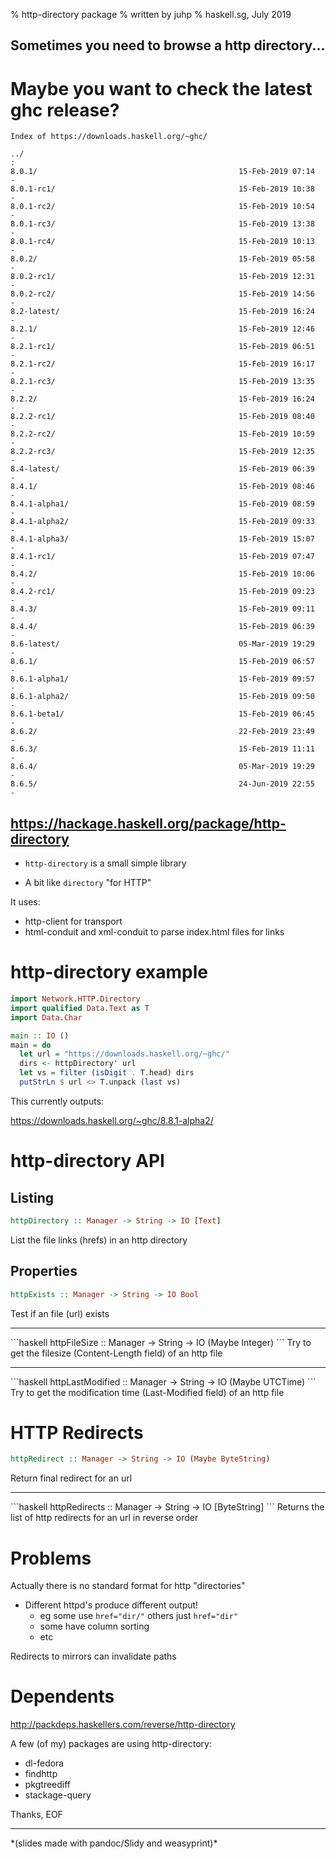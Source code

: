 % http-directory package
% written by juhp
% haskell.sg, July 2019

## Sometimes you need to browse a http directory...

# Maybe you want to check the latest ghc release?

```
Index of https://downloads.haskell.org/~ghc/

../
:
8.0.1/                                             15-Feb-2019 07:14                   -
8.0.1-rc1/                                         15-Feb-2019 10:38                   -
8.0.1-rc2/                                         15-Feb-2019 10:54                   -
8.0.1-rc3/                                         15-Feb-2019 13:38                   -
8.0.1-rc4/                                         15-Feb-2019 10:13                   -
8.0.2/                                             15-Feb-2019 05:58                   -
8.0.2-rc1/                                         15-Feb-2019 12:31                   -
8.0.2-rc2/                                         15-Feb-2019 14:56                   -
8.2-latest/                                        15-Feb-2019 16:24                   -
8.2.1/                                             15-Feb-2019 12:46                   -
8.2.1-rc1/                                         15-Feb-2019 06:51                   -
8.2.1-rc2/                                         15-Feb-2019 16:17                   -
8.2.1-rc3/                                         15-Feb-2019 13:35                   -
8.2.2/                                             15-Feb-2019 16:24                   -
8.2.2-rc1/                                         15-Feb-2019 08:40                   -
8.2.2-rc2/                                         15-Feb-2019 10:59                   -
8.2.2-rc3/                                         15-Feb-2019 12:35                   -
8.4-latest/                                        15-Feb-2019 06:39                   -
8.4.1/                                             15-Feb-2019 08:46                   -
8.4.1-alpha1/                                      15-Feb-2019 08:59                   -
8.4.1-alpha2/                                      15-Feb-2019 09:33                   -
8.4.1-alpha3/                                      15-Feb-2019 15:07                   -
8.4.1-rc1/                                         15-Feb-2019 07:47                   -
8.4.2/                                             15-Feb-2019 10:06                   -
8.4.2-rc1/                                         15-Feb-2019 09:23                   -
8.4.3/                                             15-Feb-2019 09:11                   -
8.4.4/                                             15-Feb-2019 06:39                   -
8.6-latest/                                        05-Mar-2019 19:29                   -
8.6.1/                                             15-Feb-2019 06:57                   -
8.6.1-alpha1/                                      15-Feb-2019 09:57                   -
8.6.1-alpha2/                                      15-Feb-2019 09:50                   -
8.6.1-beta1/                                       15-Feb-2019 06:45                   -
8.6.2/                                             22-Feb-2019 23:49                   -
8.6.3/                                             15-Feb-2019 11:11                   -
8.6.4/                                             05-Mar-2019 19:29                   -
8.6.5/                                             24-Jun-2019 22:55                   -
```

## <https://hackage.haskell.org/package/http-directory>

- `http-directory` is a small simple library

- A bit like `directory` "for HTTP"

It uses:

- http-client for transport
- html-conduit and xml-conduit to parse index.html files for links

# http-directory example

```haskell
import Network.HTTP.Directory
import qualified Data.Text as T
import Data.Char

main :: IO ()
main = do
  let url = "https://downloads.haskell.org/~ghc/"
  dirs <- httpDirectory' url
  let vs = filter (isDigit . T.head) dirs
  putStrLn $ url <> T.unpack (last vs)
```

This currently outputs:

<https://downloads.haskell.org/~ghc/8.8.1-alpha2/>

# http-directory API

## Listing

```haskell
httpDirectory :: Manager -> String -> IO [Text]
```
List the file links (hrefs) in an http directory

## Properties

```haskell
httpExists :: Manager -> String -> IO Bool
```
Test if an file (url) exists

<hr/>
```haskell
httpFileSize :: Manager -> String -> IO (Maybe Integer)
```
Try to get the filesize (Content-Length field) of an http file

<hr/>
```haskell
httpLastModified :: Manager -> String -> IO (Maybe UTCTime)
```
Try to get the modification time (Last-Modified field) of an http file

# HTTP Redirects
```haskell
httpRedirect :: Manager -> String -> IO (Maybe ByteString)
```
Return final redirect for an url

<hr/>
```haskell
httpRedirects :: Manager -> String -> IO [ByteString]
```
Returns the list of http redirects for an url in reverse order

# Problems

Actually there is no standard format for http "directories"

- Different httpd's produce different output!
  - eg some use `href="dir/"` others just `href="dir"`
  - some have column sorting
  - etc

Redirects to mirrors can invalidate paths

# Dependents

<http://packdeps.haskellers.com/reverse/http-directory>

A few (of my) packages are using http-directory:

- dl-fedora
- findhttp
- pkgtreediff
- stackage-query

Thanks, EOF

<hr/>
*(slides made with pandoc/Slidy and weasyprint)*
